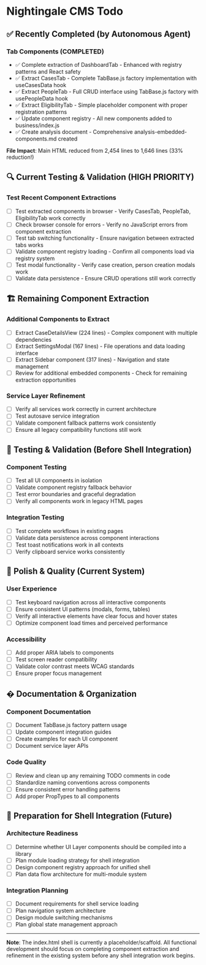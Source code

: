# Nightingale CMS Todo

## ✅ Recently Completed (by Autonomous Agent)

### Tab Components (COMPLETED)

- ✅ Complete extraction of DashboardTab - Enhanced with registry patterns and React safety
- ✅ Extract CasesTab - Complete TabBase.js factory implementation with useCasesData hook
- ✅ Extract PeopleTab - Full CRUD interface using TabBase.js factory with usePeopleData hook
- ✅ Extract EligibilityTab - Simple placeholder component with proper registration patterns
- ✅ Update component registry - All new components added to business/index.js
- ✅ Create analysis document - Comprehensive analysis-embedded-components.md created

**File Impact**: Main HTML reduced from 2,454 lines to 1,646 lines (33% reduction!)

## 🔍 Current Testing & Validation (HIGH PRIORITY)

### Test Recent Component Extractions

- [ ] Test extracted components in browser - Verify CasesTab, PeopleTab, EligibilityTab work correctly
- [ ] Check browser console for errors - Verify no JavaScript errors from component extraction
- [ ] Test tab switching functionality - Ensure navigation between extracted tabs works
- [ ] Validate component registry loading - Confirm all components load via registry system
- [ ] Test modal functionality - Verify case creation, person creation modals work
- [ ] Validate data persistence - Ensure CRUD operations still work correctly

## 🏗️ Remaining Component Extraction

### Additional Components to Extract

- [ ] Extract CaseDetailsView (224 lines) - Complex component with multiple dependencies
- [ ] Extract SettingsModal (167 lines) - File operations and data loading interface
- [ ] Extract Sidebar component (317 lines) - Navigation and state management
- [ ] Review for additional embedded components - Check for remaining extraction opportunities

### Service Layer Refinement

- [ ] Verify all services work correctly in current architecture
- [ ] Test autosave service integration
- [ ] Validate component fallback patterns work consistently
- [ ] Ensure all legacy compatibility functions still work

## 🧪 Testing & Validation (Before Shell Integration)

### Component Testing

- [ ] Test all UI components in isolation
- [ ] Validate component registry fallback behavior
- [ ] Test error boundaries and graceful degradation
- [ ] Verify all components work in legacy HTML pages

### Integration Testing

- [ ] Test complete workflows in existing pages
- [ ] Validate data persistence across component interactions
- [ ] Test toast notifications work in all contexts
- [ ] Verify clipboard service works consistently

## 📱 Polish & Quality (Current System)

### User Experience

- [ ] Test keyboard navigation across all interactive components
- [ ] Ensure consistent UI patterns (modals, forms, tables)
- [ ] Verify all interactive elements have clear focus and hover states
- [ ] Optimize component load times and perceived performance

### Accessibility

- [ ] Add proper ARIA labels to components
- [ ] Test screen reader compatibility
- [ ] Validate color contrast meets WCAG standards
- [ ] Ensure proper focus management

## � Documentation & Organization

### Component Documentation

- [ ] Document TabBase.js factory pattern usage
- [ ] Update component integration guides
- [ ] Create examples for each UI component
- [ ] Document service layer APIs

### Code Quality

- [ ] Review and clean up any remaining TODO comments in code
- [ ] Standardize naming conventions across components
- [ ] Ensure consistent error handling patterns
- [ ] Add proper PropTypes to all components

## 🚀 Preparation for Shell Integration (Future)

### Architecture Readiness

- [ ] Determine whether UI Layer components should be compiled into a library
- [ ] Plan module loading strategy for shell integration
- [ ] Design component registry approach for unified shell
- [ ] Plan data flow architecture for multi-module system

### Integration Planning

- [ ] Document requirements for shell service loading
- [ ] Plan navigation system architecture
- [ ] Design module switching mechanisms
- [ ] Plan global state management approach

---

**Note**: The index.html shell is currently a placeholder/scaffold. All functional development should focus on completing component extraction and refinement in the existing system before any shell integration work begins.
